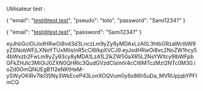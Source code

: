 Utilisateur test :


{
  "email": "test@test.test",
  "pseudo": "toto",
  "password": "Sami1234?"
}


{
  "email": "test@test.test",
  "password": "Sami1234?"
}


eyJhbGciOiJodHRwOi8vd3d3LnczLm9yZy8yMDAxLzA0L3htbGRzaWctbW9yZSNobWFjLXNoYTUxMiIsInR5cCI6IkpXVCJ9.eyJodHRwOi8vc2NoZW1hcy54bWxzb2FwLm9yZy93cy8yMDA1LzA1L2lkZW50aXR5L2NsYWltcy9lbWFpbGFkZHJlc3MiOiJ0ZXN0QHRlc3QudGVzdCIsImV4cCI6MTczMzI2NTc0M30.ioZd0OmQNUEgB112eNKtHeM-ySWyOKlRv7lkI35Ny3WkEceP43LonXOQVum0y6x86h5uDa_MVRUpjqbYPFlmCQ
